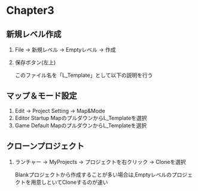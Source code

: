 # Chapter3

## 新規レベル作成
1. File -> 新規レベル -> Emptyレベル -> 作成
2. 保存ボタン(左上)
  
    このファイル名を「L_Template」として以下の説明を行う
## マップ＆モード設定
1. Edit -> Project Setting -> Map&Mode
2. Editor Startup MapのプルダウンからL_Templateを選択
3. Game Default MapのプルダウンからL_Templateを選択
## クローンプロジェクト
1. ランチャー -> MyProjects -> プロジェクトを右クリック -> Cloneを選択
  
    Blankプロジェクトから作成することが多い場合は,Emptyレベルのプロジェクトを用意しといてCloneするのが速い


